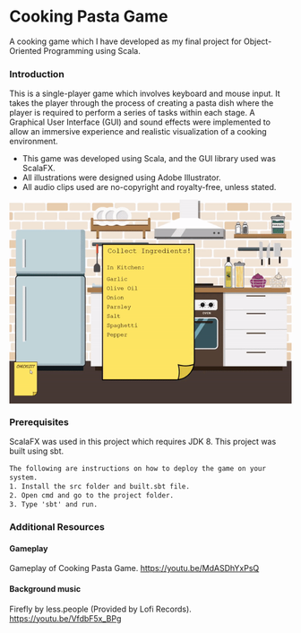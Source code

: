 # Cooking Pasta Game
A cooking game which I have developed as my final project for Object-Oriented Programming using Scala.

### Introduction
This is a single-player game which involves keyboard and mouse input. It takes the player through the process of creating a pasta dish where the player is required to perform a series of tasks within each stage. A Graphical User Interface (GUI) and sound effects were implemented to allow an immersive experience and realistic visualization of a cooking environment.
* This game was developed using Scala, and the GUI library used was ScalaFX.
* All illustrations were designed using Adobe Illustrator.
* All audio clips used are no-copyright and royalty-free, unless stated.  

<img src="Images/cooking.gif" align="center"/>

### Prerequisites
ScalaFX was used in this project which requires JDK 8. This project was built using sbt.

```
The following are instructions on how to deploy the game on your system.
1. Install the src folder and built.sbt file.
2. Open cmd and go to the project folder.
3. Type 'sbt' and run.
```

### Additional Resources
#### Gameplay
Gameplay of Cooking Pasta Game. https://youtu.be/MdASDhYxPsQ
#### Background music
Firefly by less.people (Provided by Lofi Records). https://youtu.be/VfdbF5x_BPg
